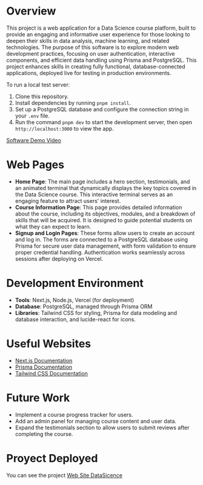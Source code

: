 # Overview

This project is a web application for a Data Science course platform, built to provide an engaging and informative user experience for those looking to deepen their skills in data analysis, machine learning, and related technologies. The purpose of this software is to explore modern web development practices, focusing on user authentication, interactive components, and efficient data handling using Prisma and PostgreSQL. This project enhances skills in creating fully functional, database-connected applications, deployed live for testing in production environments.

To run a local test server:

1. Clone this repository.
2. Install dependencies by running `pnpm install`.
3. Set up a PostgreSQL database and configure the connection string in your `.env` file.
4. Run the command `pnpm dev` to start the development server, then open `http://localhost:3000` to view the app.

[Software Demo Video](https://drive.google.com/file/d/1gN8gGjxnl3DtOhTcciG0xiPTGZ9Pe3-H/view?usp=sharing)

# Web Pages

- **Home Page**: The main page includes a hero section, testimonials, and an animated terminal that dynamically displays the key topics covered in the Data Science course. This interactive terminal serves as an engaging feature to attract users' interest.
- **Course Information Page**: This page provides detailed information about the course, including its objectives, modules, and a breakdown of skills that will be acquired. It is designed to guide potential students on what they can expect to learn.
- **Signup and Login Pages**: These forms allow users to create an account and log in. The forms are connected to a PostgreSQL database using Prisma for secure user data management, with form validation to ensure proper credential handling. Authentication works seamlessly across sessions after deploying on Vercel.

# Development Environment

- **Tools**: Next.js, Node.js, Vercel (for deployment)
- **Database**: PostgreSQL, managed through Prisma ORM
- **Libraries**: Tailwind CSS for styling, Prisma for data modeling and database interaction, and lucide-react for icons.

# Useful Websites

- [Next.js Documentation](https://nextjs.org/docs)
- [Prisma Documentation](https://www.prisma.io/docs)
- [Tailwind CSS Documentation](https://tailwindcss.com/docs)

# Future Work

- Implement a course progress tracker for users.
- Add an admin panel for managing course content and user data.
- Expand the testimonials section to allow users to submit reviews after completing the course.

# Proyect Deployed

You can see the project [Web Site DataSicence](https://nextjs-datascience.vercel.app/)
